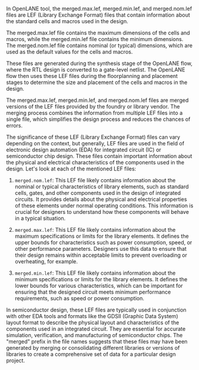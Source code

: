 

In OpenLANE tool, the merged.max.lef, merged.min.lef, and merged.nom.lef files are LEF (Library Exchange Format) files that contain information about the standard cells and macros used in the design.

The merged.max.lef file contains the maximum dimensions of the cells and macros, while the merged.min.lef file contains the minimum dimensions. The merged.nom.lef file contains nominal (or typical) dimensions, which are used as the default values for the cells and macros.

These files are generated during the synthesis stage of the OpenLANE flow, where the RTL design is converted to a gate-level netlist. The OpenLANE flow then uses these LEF files during the floorplanning and placement stages to determine the size and placement of the cells and macros in the design.

The merged.max.lef, merged.min.lef, and merged.nom.lef files are merged versions of the LEF files provided by the foundry or library vendor. The merging process combines the information from multiple LEF files into a single file, which simplifies the design process and reduces the chances of errors.


The significance of these LEF (Library Exchange Format) files can vary depending on the context, but generally, LEF files are used in the field of electronic design automation (EDA) for integrated circuit (IC) or semiconductor chip design. These files contain important information about the physical and electrical characteristics of the components used in the design. Let's look at each of the mentioned LEF files:

1. `merged.nom.lef`: This LEF file likely contains information about the nominal or typical characteristics of library elements, such as standard cells, gates, and other components used in the design of integrated circuits. It provides details about the physical and electrical properties of these elements under normal operating conditions. This information is crucial for designers to understand how these components will behave in a typical situation.

2. `merged.max.lef`: This LEF file likely contains information about the maximum specifications or limits for the library elements. It defines the upper bounds for characteristics such as power consumption, speed, or other performance parameters. Designers use this data to ensure that their design remains within acceptable limits to prevent overloading or overheating, for example.

3. `merged.min.lef`: This LEF file likely contains information about the minimum specifications or limits for the library elements. It defines the lower bounds for various characteristics, which can be important for ensuring that the designed circuit meets minimum performance requirements, such as speed or power consumption.

In semiconductor design, these LEF files are typically used in conjunction with other EDA tools and formats like the GDSII (Graphic Data System) layout format to describe the physical layout and characteristics of the components used in an integrated circuit. They are essential for accurate simulation, verification, and manufacturing of semiconductor chips. The "merged" prefix in the file names suggests that these files may have been generated by merging or consolidating different libraries or versions of libraries to create a comprehensive set of data for a particular design project.





